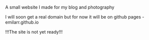 A small website I made for my blog and photography

I will soon get a real domain but for now it will be on github pages - emilarr.github.io

!!!The site is not yet ready!!!
